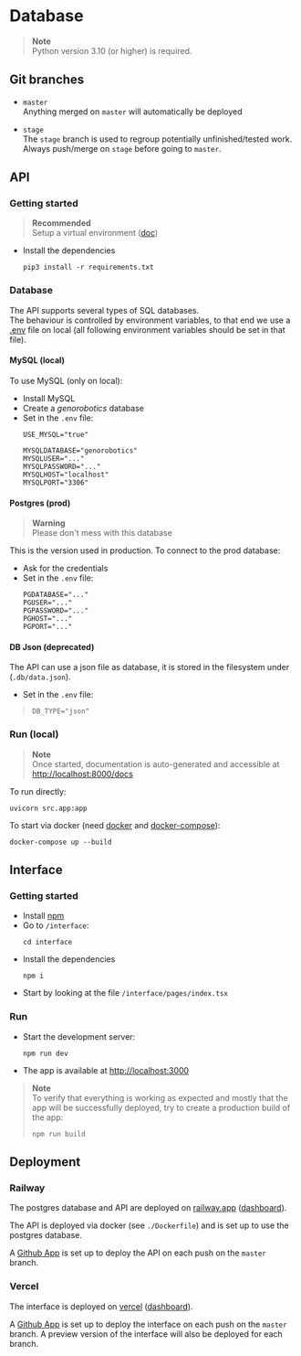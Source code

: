 # Database

> **Note**  
> Python version 3.10 (or higher) is required.

## Git branches

* `master`  
  Anything merged on `master` will automatically be deployed

* `stage`  
  The `stage` branch is used to regroup potentially unfinished/tested work.  
  Always push/merge on `stage` before going to `master`.

## API

### Getting started

> **Recommended**  
> Setup a virtual environment ([doc](https://docs.python.org/3.10/library/venv.html))

* Install the dependencies
    ```
    pip3 install -r requirements.txt
    ```

### Database

The API supports several types of SQL databases.  
The behaviour is controlled by environment variables, to that end we use a [.env](https://dev.to/jakewitcher/using-env-files-for-environment-variables-in-python-applications-55a1) file on local (all following environment variables should be set in that file).

#### MySQL (local)

To use MySQL (only on local):

* Install MySQL
* Create a *genorobotics* database
* Set in the `.env` file:
    ```
    USE_MYSQL="true"

    MYSQLDATABASE="genorobotics"
    MYSQLUSER="..."
    MYSQLPASSWORD="..."
    MYSQLHOST="localhost"
    MYSQLPORT="3306"
    ```

#### Postgres (prod)

> **Warning**  
> Please don't mess with this database

This is the version used in production.
To connect to the prod database:
* Ask for the credentials
* Set in the `.env` file:
    ```
    PGDATABASE="..."
    PGUSER="..."
    PGPASSWORD="..."
    PGHOST="..."
    PGPORT="..."
    ```

#### DB Json (deprecated)

The API can use a json file as database, it is stored in the filesystem
under (`.db/data.json`).

* Set in the `.env` file:
> ```
> DB_TYPE="json"
> ```

### Run (local)

> **Note**  
> Once started, documentation is auto-generated and accessible at [http://localhost:8000/docs](http://localhost:8000/docs)

To run directly:
```
uvicorn src.app:app
```

To start via docker (need [docker](https://www.docker.com/) and [docker-compose](https://docs.docker.com/compose/)):
```
docker-compose up --build
```

## Interface

### Getting started

* Install [npm](https://docs.npmjs.com/downloading-and-installing-node-js-and-npm)
* Go to `/interface`: 
    ```
    cd interface
    ```
* Install the dependencies
    ```
    npm i
    ```
* Start by looking at the file `/interface/pages/index.tsx`

### Run

* Start the development server:
    ```
    npm run dev
    ```
* The app is available at [http://localhost:3000](http://localhost:3000)

> **Note**  
> To verify that everything is working as expected and mostly that the app will be successfully deployed, try to create a production build of the app:
> ```
> npm run build
> ```

## Deployment

### Railway

The postgres database and API are deployed on [railway.app](https://railway.app) ([dashboard](https://railway.app/project/61f3ab90-4587-4fa7-bfba-20fb3255182a)).

The API is deployed via docker (see `./Dockerfile`) and is set up to use the postgres database.

A [Github App](https://docs.github.com/en/apps/creating-github-apps/creating-github-apps/about-apps) is set up to deploy the API on each push on the `master` branch.

### Vercel

The interface is deployed on [vercel](https://vercel.com/) ([dashboard](https://vercel.com/database/database)).

A [Github App](https://docs.github.com/en/actions) is set up to deploy the interface on each push on the `master` branch.
A preview version of the interface will also be deployed for each branch.